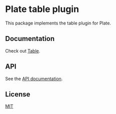 # Plate table plugin

This package implements the table plugin for Plate.

## Documentation

Check out [Table](https://plate.udecode.io/docs/plugins/table).

## API

See the [API documentation](https://plate-api.udecode.io/globals.html). 

## License

[MIT](../../../LICENSE)
